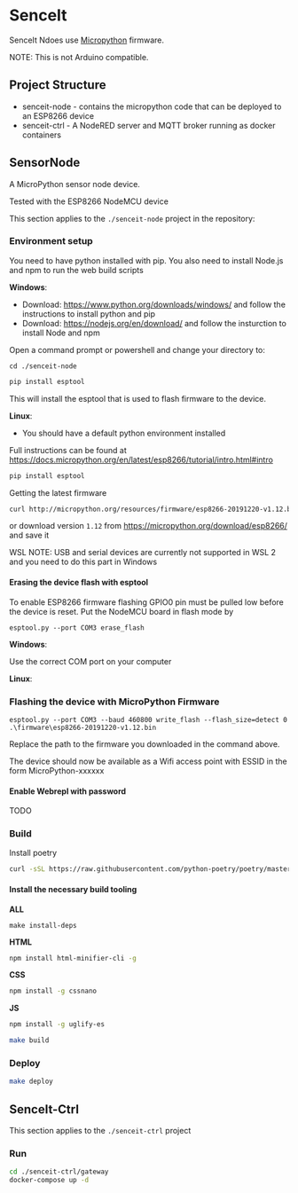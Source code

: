 # SenceIt

SenceIt Ndoes use [Micropython](https://micropython.org/) firmware.

NOTE:  This is not Arduino compatible.

## Project Structure

* senceit-node - contains the micropython code that can be deployed to an ESP8266 device
* senceit-ctrl - A NodeRED server and MQTT broker running as docker containers

## SensorNode

A MicroPython sensor node device.

Tested with the ESP8266 NodeMCU device

This section applies to the `./senceit-node` project in the repository:


### Environment setup

You need to have python installed with pip. 
You also need to install Node.js and npm to run the web build scripts

**Windows**: 

- Download: https://www.python.org/downloads/windows/ and follow the instructions to install python and pip
- Download: https://nodejs.org/en/download/ and follow the insturction to install Node and npm

Open a command prompt or powershell and change your directory to:

```pwsh
cd ./senceit-node
```

```cmd
pip install esptool
```

This will install the esptool that is used to flash firmware to the device.

**Linux**:

- You should have a default python environment installed

Full instructions can be found at https://docs.micropython.org/en/latest/esp8266/tutorial/intro.html#intro

```bash
pip install esptool
```

Getting the latest firmware

```bash
curl http://micropython.org/resources/firmware/esp8266-20191220-v1.12.bin -o ./firmware/esp8266-20191220-v1.12.bin
```

or download version `1.12` from https://micropython.org/download/esp8266/ and save it

WSL NOTE: USB and serial devices are currently not supported in WSL 2 and you need to do this part in Windows

#### Erasing the device flash with esptool

To enable ESP8266 firmware flashing GPIO0 pin must be pulled low before the device is reset.
Put the NodeMCU board in flash mode by

```pwsh
esptool.py --port COM3 erase_flash
```

**Windows**:

Use the correct COM port on your computer

**Linux**:

### Flashing the device with MicroPython Firmware

```pwsh
esptool.py --port COM3 --baud 460800 write_flash --flash_size=detect 0 .\firmware\esp8266-20191220-v1.12.bin
```

Replace the path to the firmware you downloaded in the command above.

The device should now be available as a Wifi access point with ESSID in the form MicroPython-xxxxxx

#### Enable Webrepl with password

TODO

### Build

Install poetry

```bash
curl -sSL https://raw.githubusercontent.com/python-poetry/poetry/master/get-poetry.py | python
```

#### Install the necessary build tooling

**ALL**

```
make install-deps
```

**HTML**

```bash
npm install html-minifier-cli -g
```

**CSS**

```bash
npm install -g cssnano
```

**JS**

```bash
npm install -g uglify-es
```

```bash
make build
```

### Deploy

```bash
make deploy
```

## SenceIt-Ctrl

This section applies to the `./senceit-ctrl` project

### Run

```bash
cd ./senceit-ctrl/gateway
docker-compose up -d
```
